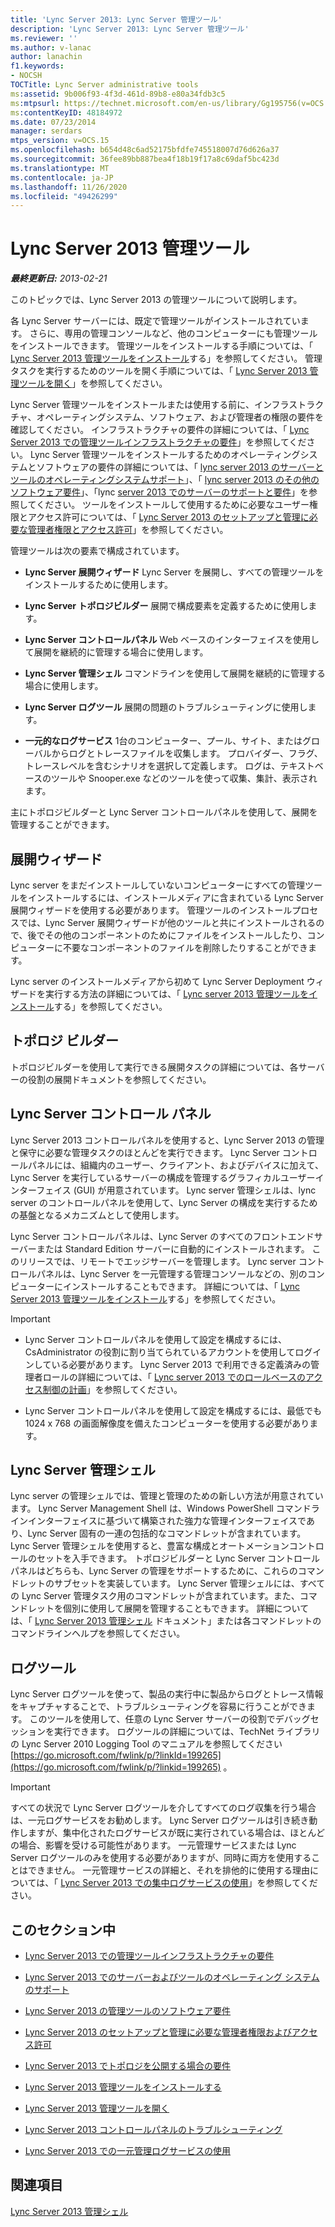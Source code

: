 ```yaml
---
title: 'Lync Server 2013: Lync Server 管理ツール'
description: 'Lync Server 2013: Lync Server 管理ツール'
ms.reviewer: ''
ms.author: v-lanac
author: lanachin
f1.keywords:
- NOCSH
TOCTitle: Lync Server administrative tools
ms:assetid: 9b006f93-4f3d-461d-89b8-e80a34fdb3c5
ms:mtpsurl: https://technet.microsoft.com/en-us/library/Gg195756(v=OCS.15)
ms:contentKeyID: 48184972
ms.date: 07/23/2014
manager: serdars
mtps_version: v=OCS.15
ms.openlocfilehash: b654d48c6ad52175bfdfe745518007d76d626a37
ms.sourcegitcommit: 36fee89bb887bea4f18b19f17a8c69daf5bc423d
ms.translationtype: MT
ms.contentlocale: ja-JP
ms.lasthandoff: 11/26/2020
ms.locfileid: "49426299"
---
```

# <a name="lync-server-2013-administrative-tools"></a>Lync Server 2013 管理ツール

<div data-xmlns="http://www.w3.org/1999/xhtml">

<div class="topic" data-xmlns="http://www.w3.org/1999/xhtml" data-msxsl="urn:schemas-microsoft-com:xslt" data-cs="https://msdn.microsoft.com/">

<div data-asp="https://msdn2.microsoft.com/asp">



</div>

<div id="mainSection">

<div id="mainBody">

<span> </span>

_**最終更新日:** 2013-02-21_

このトピックでは、Lync Server 2013 の管理ツールについて説明します。

各 Lync Server サーバーには、既定で管理ツールがインストールされています。 さらに、専用の管理コンソールなど、他のコンピューターにも管理ツールをインストールできます。 管理ツールをインストールする手順については、「 [Lync Server 2013 管理ツールをインストール](lync-server-2013-install-lync-server-administrative-tools.md)する」を参照してください。 管理タスクを実行するためのツールを開く手順については、「 [Lync Server 2013 管理ツールを開く](lync-server-2013-open-lync-server-administrative-tools.md)」を参照してください。

Lync Server 管理ツールをインストールまたは使用する前に、インフラストラクチャ、オペレーティングシステム、ソフトウェア、および管理者の権限の要件を確認してください。 インフラストラクチャの要件の詳細については、「 [Lync Server 2013 での管理ツールインフラストラクチャの要件](lync-server-2013-administrative-tools-infrastructure-requirements.md)」を参照してください。 Lync Server 管理ツールをインストールするためのオペレーティングシステムとソフトウェアの要件の詳細については、「 [lync server 2013 のサーバーとツールのオペレーティングシステムサポート](lync-server-2013-server-and-tools-operating-system-support.md)」、「 [lync server 2013 のその他のソフトウェア要件](lync-server-2013-additional-software-requirements.md)」、「lync [server 2013 でのサーバーのサポートと要件](lync-server-2013-additional-server-support-and-requirements.md)」を参照してください。 ツールをインストールして使用するために必要なユーザー権限とアクセス許可については、「 [Lync Server 2013 のセットアップと管理に必要な管理者権限とアクセス許可](lync-server-2013-administrator-rights-and-permissions-required-for-setup-and-administration.md)」を参照してください。

管理ツールは次の要素で構成されています。

  - **Lync Server 展開ウィザード**   Lync Server を展開し、すべての管理ツールをインストールするために使用します。

  - **Lync Server トポロジビルダー**   展開で構成要素を定義するために使用します。

  - **Lync Server コントロールパネル**   Web ベースのインターフェイスを使用して展開を継続的に管理する場合に使用します。

  - **Lync Server 管理シェル**   コマンドラインを使用して展開を継続的に管理する場合に使用します。

  - **Lync Server ログツール**   展開の問題のトラブルシューティングに使用します。

  - **一元的なログサービス**   1台のコンピューター、プール、サイト、またはグローバルからログとトレースファイルを収集します。 プロバイダー、フラグ、トレースレベルを含むシナリオを選択して定義します。 ログは、テキストベースのツールや Snooper.exe などのツールを使って収集、集計、表示されます。

主にトポロジビルダーと Lync Server コントロールパネルを使用して、展開を管理することができます。

<div>

## <a name="deployment-wizard"></a>展開ウィザード

Lync server をまだインストールしていないコンピューターにすべての管理ツールをインストールするには、インストールメディアに含まれている Lync Server 展開ウィザードを使用する必要があります。 管理ツールのインストールプロセスでは、Lync Server 展開ウィザードが他のツールと共にインストールされるので、後でその他のコンポーネントのためにファイルをインストールしたり、コンピューターに不要なコンポーネントのファイルを削除したりすることができます。

Lync server のインストールメディアから初めて Lync Server Deployment ウィザードを実行する方法の詳細については、「 [Lync server 2013 管理ツールをインストール](lync-server-2013-install-lync-server-administrative-tools.md)する」を参照してください。

</div>

<div>

## <a name="topology-builder"></a>トポロジ ビルダー

トポロジビルダーを使用して実行できる展開タスクの詳細については、各サーバーの役割の展開ドキュメントを参照してください。

</div>

<div>

## <a name="lync-server-control-panel"></a>Lync Server コントロール パネル

Lync Server 2013 コントロールパネルを使用すると、Lync Server 2013 の管理と保守に必要な管理タスクのほとんどを実行できます。 Lync Server コントロールパネルには、組織内のユーザー、クライアント、およびデバイスに加えて、Lync Server を実行しているサーバーの構成を管理するグラフィカルユーザーインターフェイス (GUI) が用意されています。 Lync server 管理シェルは、lync server のコントロールパネルを使用して、Lync Server の構成を実行するための基盤となるメカニズムとして使用します。

Lync Server コントロールパネルは、Lync Server のすべてのフロントエンドサーバーまたは Standard Edition サーバーに自動的にインストールされます。 このリリースでは、リモートでエッジサーバーを管理します。 Lync server コントロールパネルは、Lync Server を一元管理する管理コンソールなどの、別のコンピューターにインストールすることもできます。 詳細については、「 [Lync Server 2013 管理ツールをインストール](lync-server-2013-install-lync-server-administrative-tools.md)する」を参照してください。

<div>


> [!IMPORTANT]  
> <UL>
> <LI>
> <P>Lync Server コントロールパネルを使用して設定を構成するには、CsAdministrator の役割に割り当てられているアカウントを使用してログインしている必要があります。 Lync Server 2013 で利用できる定義済みの管理者ロールの詳細については、「 <A href="lync-server-2013-planning-for-role-based-access-control.md">Lync server 2013 でのロールベースのアクセス制御の計画</A>」を参照してください。</P>
> <LI>
> <P>Lync Server コントロールパネルを使用して設定を構成するには、最低でも 1024 x 768 の画面解像度を備えたコンピューターを使用する必要があります。</P></LI></UL>



</div>

</div>

<div>

## <a name="lync-server-management-shell"></a>Lync Server 管理シェル

Lync server の管理シェルでは、管理と管理のための新しい方法が用意されています。 Lync Server Management Shell は、Windows PowerShell コマンドラインインターフェイスに基づいて構築された強力な管理インターフェイスであり、Lync Server 固有の一連の包括的なコマンドレットが含まれています。 Lync Server 管理シェルを使用すると、豊富な構成とオートメーションコントロールのセットを入手できます。 トポロジビルダーと Lync Server コントロールパネルはどちらも、Lync Server の管理をサポートするために、これらのコマンドレットのサブセットを実装しています。 Lync Server 管理シェルには、すべての Lync Server 管理タスク用のコマンドレットが含まれています。また、コマンドレットを個別に使用して展開を管理することもできます。 詳細については、「 [Lync Server 2013 管理シェル](lync-server-2013-lync-server-management-shell.md) ドキュメント」または各コマンドレットのコマンドラインヘルプを参照してください。

</div>

<div>

## <a name="logging-tool"></a>ログツール

Lync Server ログツールを使って、製品の実行中に製品からログとトレース情報をキャプチャすることで、トラブルシューティングを容易に行うことができます。 このツールを使用して、任意の Lync Server サーバーの役割でデバッグセッションを実行できます。 ログツールの詳細については、TechNet ライブラリの Lync Server 2010 Logging Tool のマニュアルを参照してください [https://go.microsoft.com/fwlink/p/?linkId=199265](https://go.microsoft.com/fwlink/p/?linkid=199265) 。

<div>


> [!IMPORTANT]  
> すべての状況で Lync Server ログツールを介してすべてのログ収集を行う場合は、一元ログサービスをお勧めします。 Lync Server ログツールは引き続き動作しますが、集中化されたログサービスが既に実行されている場合は、ほとんどの場合、影響を受ける可能性があります。 一元管理サービスまたは Lync Server ログツールのみを使用する必要がありますが、同時に両方を使用することはできません。 一元管理サービスの詳細と、それを排他的に使用する理由については、「 <A href="lync-server-2013-using-the-centralized-logging-service.md">Lync Server 2013 での集中ログサービスの使用</A>」を参照してください。



</div>

</div>

<div>

## <a name="in-this-section"></a>このセクション中

  - [Lync Server 2013 での管理ツールインフラストラクチャの要件](lync-server-2013-administrative-tools-infrastructure-requirements.md)

  - [Lync Server 2013 でのサーバーおよびツールのオペレーティング システムのサポート](lync-server-2013-server-and-tools-operating-system-support.md)

  - [Lync Server 2013 の管理ツールのソフトウェア要件](lync-server-2013-administrative-tools-software-requirements.md)

  - [Lync Server 2013 のセットアップと管理に必要な管理者権限およびアクセス許可](lync-server-2013-administrator-rights-and-permissions-required-for-setup-and-administration.md)

  - [Lync Server 2013 でトポロジを公開する場合の要件](lync-server-2013-requirements-to-publish-a-topology.md)

  - [Lync Server 2013 管理ツールをインストールする](lync-server-2013-install-lync-server-administrative-tools.md)

  - [Lync Server 2013 管理ツールを開く](lync-server-2013-open-lync-server-administrative-tools.md)

  - [Lync Server 2013 コントロールパネルのトラブルシューティング](lync-server-2013-troubleshooting-lync-server-2013-control-panel.md)

  - [Lync Server 2013 での一元管理ログサービスの使用](lync-server-2013-using-the-centralized-logging-service.md)

</div>

<div>

## <a name="see-also"></a>関連項目


[Lync Server 2013 管理シェル](lync-server-2013-lync-server-management-shell.md)  
  

</div>

</div>

<span> </span>

</div>

</div>

</div>

